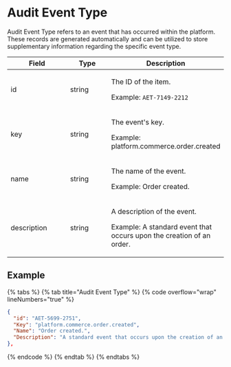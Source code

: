 # Audit Event Type

Audit Event Type refers to an event that has occurred within the platform. These records are generated automatically and can be utilized to store supplementary information regarding the specific event type.

<table data-header-hidden><thead><tr><th width="195">Field</th><th width="149">Type</th><th>Description</th></tr></thead><tbody><tr><td>id</td><td>string</td><td><p>The ID of the item. </p><p></p><p>Example: <code>AET-7149-2212</code></p></td></tr><tr><td>key</td><td>string</td><td><p>The event's key. </p><p></p><p>Example: platform.commerce.order.created</p></td></tr><tr><td>name</td><td>string</td><td><p>The name of the event. </p><p></p><p>Example: Order created.</p></td></tr><tr><td>description</td><td>string</td><td><p>A description of the event. </p><p></p><p>Example: A standard event that occurs upon the creation of an order.</p></td></tr></tbody></table>

## Example

{% tabs %}
{% tab title="Audit Event Type" %}
{% code overflow="wrap" lineNumbers="true" %}
```json
{
  "id": "AET-5699-2751",
  "Key": "platform.commerce.order.created",
  "Name": "Order created.",
  "Description": "A standard event that occurs upon the creation of an order."
},
```
{% endcode %}
{% endtab %}
{% endtabs %}
